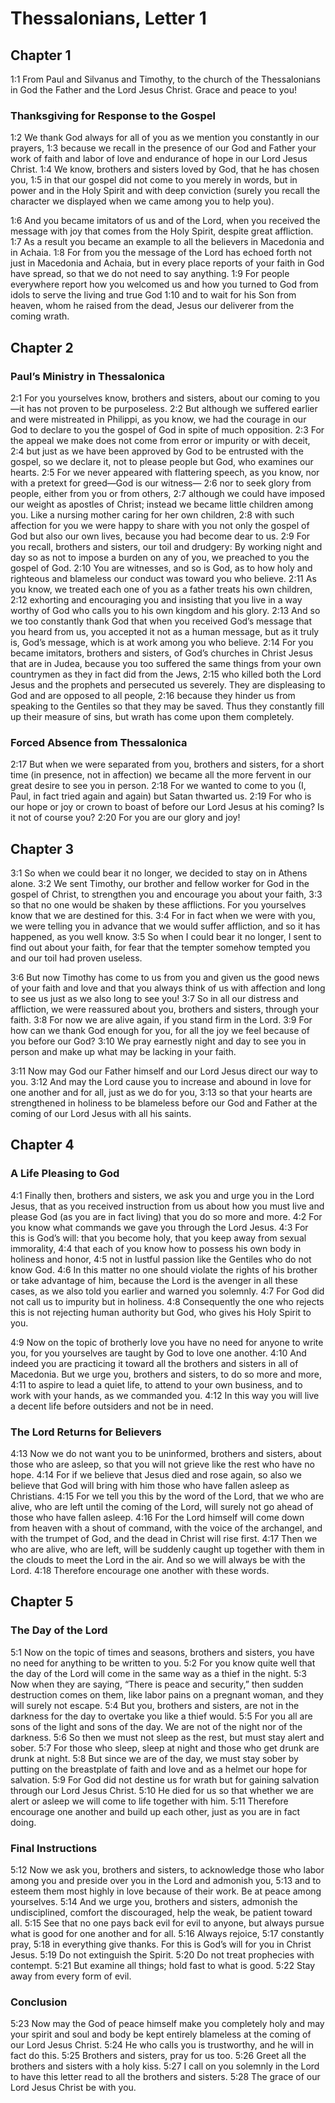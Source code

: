 # Thessalonians, Letter 1

## Chapter 1

<a name="52:1:1">1:1</a> From Paul and Silvanus and Timothy, to the church of the Thessalonians in God the Father and the Lord Jesus Christ. Grace and peace to you!

### Thanksgiving for Response to the Gospel

<a name="52:1:2">1:2</a> We thank God always for all of you as we mention you constantly in our prayers, <a name="52:1:3">1:3</a> because we recall in the presence of our God and Father your work of faith and labor of love and endurance of hope in our Lord Jesus Christ. <a name="52:1:4">1:4</a> We know, brothers and sisters loved by God, that he has chosen you, <a name="52:1:5">1:5</a> in that our gospel did not come to you merely in words, but in power and in the Holy Spirit and with deep conviction (surely you recall the character we displayed when we came among you to help you).

<a name="52:1:6">1:6</a> And you became imitators of us and of the Lord, when you received the message with joy that comes from the Holy Spirit, despite great affliction. <a name="52:1:7">1:7</a> As a result you became an example to all the believers in Macedonia and in Achaia. <a name="52:1:8">1:8</a> For from you the message of the Lord has echoed forth not just in Macedonia and Achaia, but in every place reports of your faith in God have spread, so that we do not need to say anything. <a name="52:1:9">1:9</a> For people everywhere report how you welcomed us and how you turned to God from idols to serve the living and true God <a name="52:1:10">1:10</a> and to wait for his Son from heaven, whom he raised from the dead, Jesus our deliverer from the coming wrath.

## Chapter 2

### Paul’s Ministry in Thessalonica

<a name="52:2:1">2:1</a> For you yourselves know, brothers and sisters, about our coming to you—it has not proven to be purposeless. <a name="52:2:2">2:2</a> But although we suffered earlier and were mistreated in Philippi, as you know, we had the courage in our God to declare to you the gospel of God in spite of much opposition. <a name="52:2:3">2:3</a> For the appeal we make does not come from error or impurity or with deceit, <a name="52:2:4">2:4</a> but just as we have been approved by God to be entrusted with the gospel, so we declare it, not to please people but God, who examines our hearts. <a name="52:2:5">2:5</a> For we never appeared with flattering speech, as you know, nor with a pretext for greed—God is our witness— <a name="52:2:6">2:6</a> nor to seek glory from people, either from you or from others, <a name="52:2:7">2:7</a> although we could have imposed our weight as apostles of Christ; instead we became little children among you. Like a nursing mother caring for her own children, <a name="52:2:8">2:8</a> with such affection for you we were happy to share with you not only the gospel of God but also our own lives, because you had become dear to us. <a name="52:2:9">2:9</a> For you recall, brothers and sisters, our toil and drudgery: By working night and day so as not to impose a burden on any of you, we preached to you the gospel of God. <a name="52:2:10">2:10</a> You are witnesses, and so is God, as to how holy and righteous and blameless our conduct was toward you who believe. <a name="52:2:11">2:11</a> As you know, we treated each one of you as a father treats his own children, <a name="52:2:12">2:12</a> exhorting and encouraging you and insisting that you live in a way worthy of God who calls you to his own kingdom and his glory. <a name="52:2:13">2:13</a> And so we too constantly thank God that when you received God’s message that you heard from us, you accepted it not as a human message, but as it truly is, God’s message, which is at work among you who believe. <a name="52:2:14">2:14</a> For you became imitators, brothers and sisters, of God’s churches in Christ Jesus that are in Judea, because you too suffered the same things from your own countrymen as they in fact did from the Jews, <a name="52:2:15">2:15</a> who killed both the Lord Jesus and the prophets and persecuted us severely. They are displeasing to God and are opposed to all people, <a name="52:2:16">2:16</a> because they hinder us from speaking to the Gentiles so that they may be saved. Thus they constantly fill up their measure of sins, but wrath has come upon them completely.

### Forced Absence from Thessalonica

<a name="52:2:17">2:17</a> But when we were separated from you, brothers and sisters, for a short time (in presence, not in affection) we became all the more fervent in our great desire to see you in person. <a name="52:2:18">2:18</a> For we wanted to come to you (I, Paul, in fact tried again and again) but Satan thwarted us. <a name="52:2:19">2:19</a> For who is our hope or joy or crown to boast of before our Lord Jesus at his coming? Is it not of course you? <a name="52:2:20">2:20</a> For you are our glory and joy!

## Chapter 3

<a name="52:3:1">3:1</a> So when we could bear it no longer, we decided to stay on in Athens alone. <a name="52:3:2">3:2</a> We sent Timothy, our brother and fellow worker for God in the gospel of Christ, to strengthen you and encourage you about your faith, <a name="52:3:3">3:3</a> so that no one would be shaken by these afflictions. For you yourselves know that we are destined for this. <a name="52:3:4">3:4</a> For in fact when we were with you, we were telling you in advance that we would suffer affliction, and so it has happened, as you well know. <a name="52:3:5">3:5</a> So when I could bear it no longer, I sent to find out about your faith, for fear that the tempter somehow tempted you and our toil had proven useless.

<a name="52:3:6">3:6</a> But now Timothy has come to us from you and given us the good news of your faith and love and that you always think of us with affection and long to see us just as we also long to see you! <a name="52:3:7">3:7</a> So in all our distress and affliction, we were reassured about you, brothers and sisters, through your faith. <a name="52:3:8">3:8</a> For now we are alive again, if you stand firm in the Lord. <a name="52:3:9">3:9</a> For how can we thank God enough for you, for all the joy we feel because of you before our God? <a name="52:3:10">3:10</a> We pray earnestly night and day to see you in person and make up what may be lacking in your faith.

<a name="52:3:11">3:11</a> Now may God our Father himself and our Lord Jesus direct our way to you. <a name="52:3:12">3:12</a> And may the Lord cause you to increase and abound in love for one another and for all, just as we do for you, <a name="52:3:13">3:13</a> so that your hearts are strengthened in holiness to be blameless before our God and Father at the coming of our Lord Jesus with all his saints.

## Chapter 4

### A Life Pleasing to God

<a name="52:4:1">4:1</a> Finally then, brothers and sisters, we ask you and urge you in the Lord Jesus, that as you received instruction from us about how you must live and please God (as you are in fact living) that you do so more and more. <a name="52:4:2">4:2</a> For you know what commands we gave you through the Lord Jesus. <a name="52:4:3">4:3</a> For this is God’s will: that you become holy, that you keep away from sexual immorality, <a name="52:4:4">4:4</a> that each of you know how to possess his own body in holiness and honor, <a name="52:4:5">4:5</a> not in lustful passion like the Gentiles who do not know God. <a name="52:4:6">4:6</a> In this matter no one should violate the rights of his brother or take advantage of him, because the Lord is the avenger in all these cases, as we also told you earlier and warned you solemnly. <a name="52:4:7">4:7</a> For God did not call us to impurity but in holiness. <a name="52:4:8">4:8</a> Consequently the one who rejects this is not rejecting human authority but God, who gives his Holy Spirit to you.

<a name="52:4:9">4:9</a> Now on the topic of brotherly love you have no need for anyone to write you, for you yourselves are taught by God to love one another. <a name="52:4:10">4:10</a> And indeed you are practicing it toward all the brothers and sisters in all of Macedonia. But we urge you, brothers and sisters, to do so more and more, <a name="52:4:11">4:11</a> to aspire to lead a quiet life, to attend to your own business, and to work with your hands, as we commanded you. <a name="52:4:12">4:12</a> In this way you will live a decent life before outsiders and not be in need.

### The Lord Returns for Believers

<a name="52:4:13">4:13</a> Now we do not want you to be uninformed, brothers and sisters, about those who are asleep, so that you will not grieve like the rest who have no hope. <a name="52:4:14">4:14</a> For if we believe that Jesus died and rose again, so also we believe that God will bring with him those who have fallen asleep as Christians. <a name="52:4:15">4:15</a> For we tell you this by the word of the Lord, that we who are alive, who are left until the coming of the Lord, will surely not go ahead of those who have fallen asleep. <a name="52:4:16">4:16</a> For the Lord himself will come down from heaven with a shout of command, with the voice of the archangel, and with the trumpet of God, and the dead in Christ will rise first. <a name="52:4:17">4:17</a> Then we who are alive, who are left, will be suddenly caught up together with them in the clouds to meet the Lord in the air. And so we will always be with the Lord. <a name="52:4:18">4:18</a> Therefore encourage one another with these words.

## Chapter 5

### The Day of the Lord

<a name="52:5:1">5:1</a> Now on the topic of times and seasons, brothers and sisters, you have no need for anything to be written to you. <a name="52:5:2">5:2</a> For you know quite well that the day of the Lord will come in the same way as a thief in the night. <a name="52:5:3">5:3</a> Now when they are saying, “There is peace and security,” then sudden destruction comes on them, like labor pains on a pregnant woman, and they will surely not escape. <a name="52:5:4">5:4</a> But you, brothers and sisters, are not in the darkness for the day to overtake you like a thief would. <a name="52:5:5">5:5</a> For you all are sons of the light and sons of the day. We are not of the night nor of the darkness. <a name="52:5:6">5:6</a> So then we must not sleep as the rest, but must stay alert and sober. <a name="52:5:7">5:7</a> For those who sleep, sleep at night and those who get drunk are drunk at night. <a name="52:5:8">5:8</a> But since we are of the day, we must stay sober by putting on the breastplate of faith and love and as a helmet our hope for salvation. <a name="52:5:9">5:9</a> For God did not destine us for wrath but for gaining salvation through our Lord Jesus Christ. <a name="52:5:10">5:10</a> He died for us so that whether we are alert or asleep we will come to life together with him. <a name="52:5:11">5:11</a> Therefore encourage one another and build up each other, just as you are in fact doing.

### Final Instructions

<a name="52:5:12">5:12</a> Now we ask you, brothers and sisters, to acknowledge those who labor among you and preside over you in the Lord and admonish you, <a name="52:5:13">5:13</a> and to esteem them most highly in love because of their work. Be at peace among yourselves. <a name="52:5:14">5:14</a> And we urge you, brothers and sisters, admonish the undisciplined, comfort the discouraged, help the weak, be patient toward all. <a name="52:5:15">5:15</a> See that no one pays back evil for evil to anyone, but always pursue what is good for one another and for all. <a name="52:5:16">5:16</a> Always rejoice, <a name="52:5:17">5:17</a> constantly pray, <a name="52:5:18">5:18</a> in everything give thanks. For this is God’s will for you in Christ Jesus. <a name="52:5:19">5:19</a> Do not extinguish the Spirit. <a name="52:5:20">5:20</a> Do not treat prophecies with contempt. <a name="52:5:21">5:21</a> But examine all things; hold fast to what is good. <a name="52:5:22">5:22</a> Stay away from every form of evil.

### Conclusion

<a name="52:5:23">5:23</a> Now may the God of peace himself make you completely holy and may your spirit and soul and body be kept entirely blameless at the coming of our Lord Jesus Christ. <a name="52:5:24">5:24</a> He who calls you is trustworthy, and he will in fact do this. <a name="52:5:25">5:25</a> Brothers and sisters, pray for us too. <a name="52:5:26">5:26</a> Greet all the brothers and sisters with a holy kiss. <a name="52:5:27">5:27</a> I call on you solemnly in the 
Lord to have this letter read to all the 
brothers and sisters. <a name="52:5:28">5:28</a> The grace of our Lord Jesus Christ be with you.
